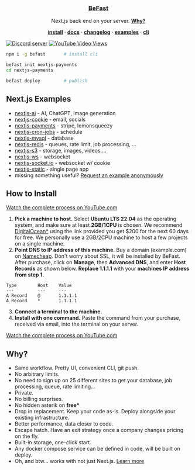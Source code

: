<p align="center">
    <a href="https://befa.st">
        <!-- <img src="https://assets.vercel.com/image/upload/v1588805858/repositories/vercel/logo.png" height="96"> -->
        <h3 align="center">BeFast</h3>
    </a>
</p>

<p align="center">
   Next.js back end on your server. <a href="#how-to-install"><strong>Why?</strong></a>
</p>

<p align="center">
  <a href="#how-to-install"><strong>install</strong></a> ·
  <a href="https://befa.st/docs"><strong>docs</strong></a> ·
  <a href="https://befa.st/changelog"><strong>changelog</strong></a> ·
  <a href="#nextjs-examples"><strong>examples</strong></a> ·
  <a href="https://befa.st/docs/cli"><strong>cli</strong></a>
</p>

<a href="https://befa.st/discord"><img src="https://img.shields.io/discord/1221513687291003011?color=5865F2&logo=discord&logoColor=white" alt="Discord server" /></a>
<a href="https://youtube.com/watch?v=dQw4w9WgXcQ"><img alt="YouTube Video Views" src="https://img.shields.io/youtube/views/dQw4w9WgXcQ">
</a>

```sh
npm i -g befast       # install cli

befast init nextjs-payments
cd nextjs-payments

befast deploy         # publish
```

## Next.js Examples

- [nextjs-ai](https://github.com/michaelwitk/befast/tree/main/examples/nextjs-ai) - AI, ChatGPT, Image generation
- [nextjs-cookie](https://github.com/michaelwitk/befast/tree/main/examples/nextjs-auth) - email, socials
- [nextjs-payments](https://github.com/michaelwitk/befast/tree/main/examples/nextjs-payments) - stripe, lemonsqueezy
- [nextjs-cron-jobs](https://github.com/michaelwitk/befast/tree/main/examples/nextjs-cron-jobs) - schedule
- [nextjs-mysql](https://github.com/michaelwitk/befast/tree/main/examples/nextjs-mysql) - database
- [nextjs-redis](https://github.com/michaelwitk/befast/tree/main/examples/nextjs-redis) - queues, rate limit, job processing, ...
- [nextjs-s3](https://github.com/michaelwitk/befast/tree/main/examples/nextjs-s3) - storage, images, videos,...
- [nextjs-ws](https://github.com/michaelwitk/befast/tree/main/examples/nextjs-ws) - websocket
- [nextjs-socket.io](https://github.com/michaelwitk/befast/tree/main/examples/nextjs-socket.io) - websocket w/ cookie
- [nextjs-static](https://github.com/michaelwitk/befast/tree/main/examples/nextjs-static) - single page app
- missing something useful? [Request an example anonymously](https://befast.com/feedback)

## How to Install

[Watch the complete process on YouTube.com](https://youtube.com)

1. **Pick a machine to host.** Select **Ubuntu LTS 22.04** as the operating system, and make sure at least **2GB/1CPU** is chosen. We recommend [DigitalOcean\*](https://cloud.digitalocean.com/droplets/new?i=182186&fleetUuid=05f9d4e2-246a-4157-b38a-9fc6ffa01356&distro=ubuntu&distroImage=ubuntu-22-04-x64&region=sfo3&size=s-1vcpu-2gb-amd) using the link provided you get $200 for the next 60 days for free. We personally use a 2GB/2CPU machine to host a few projects on a single machine.
2. **Point DNS to IP address of this machine.** Buy a domain (example.com) on [Namecheap](https://namecheap.com). Don't worry about SSL, it will be installed by BeFast. After purchase, click on **Manage**, then **Advanced DNS**, and enter **Host Records** as shown below. **Replace 1.1.1.1** with your **machines IP address from step 1.**

```
Type        Host    Value
---         ---     ---
A Record    @       1.1.1.1
A Record    *       1.1.1.1
```

3. **Connect a terminal to the machine.**
4. **Install with one command.** Paste the command from your purchase, received via email, into the terminal on your server.

[Watch the complete process on YouTube.com](https://youtube.com)

## Why?

- Same workflow. Pretty UI, convenient CLI, git push.
- No arbitrary limits.
- No need to sign up on 25 different sites to get your database, job processing, queue, rate limiting...
- Private.
- No billing surprises.
- No hidden asterik on **free\***
- Drop in replacement. Keep your code as-is. Deploy alongside your existing infrastructure.
- Better performance, data closer to code.
- Escape hatch. Have an exit strategy once a company changes pricing on the fly.
- Built-in storage, one-click start.
- Any docker compose service can be defined in code, will be built on deploy.
- Oh, and btw... works with not just Next.js. [Learn more](https://befa.st/npm-run-start)
